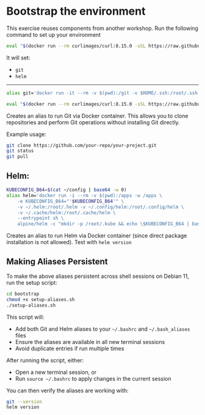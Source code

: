 # Bootstrap the environment

This exercise reuses components from another workshop. Run the following command to set up your environment

```bash
eval "$(docker run --rm curlimages/curl:8.15.0 -sSL https://raw.githubusercontent.com/clementduveau/channel-kickstarter/main/bootstrap/bootstrap.sh)"
```

It will set:
- `git`
- `helm`

---

```bash
alias git='docker run -it --rm -v $(pwd):/git -v $HOME/.ssh:/root/.ssh alpine/git'
```

```bash
eval "$(docker run --rm curlimages/curl:8.15.0 -sSL https://raw.githubusercontent.com/clementduveau/channel-kickstarter/main/bootstrap/bootstrap.sh)"
```

Creates an alias to run Git via Docker container. This allows you to clone repositories and perform Git operations without installing Git directly. 

Example usage:
```bash
git clone https://github.com/your-repo/your-project.git
git status
git pull
```

## Helm:

```bash
KUBECONFIG_B64=$(cat ~/config | base64 -w 0)
alias helm='docker run -i --rm -v $(pwd):/apps -w /apps \
    -e KUBECONFIG_B64="'$KUBECONFIG_B64'" \
    -v ~/.helm:/root/.helm -v ~/.config/helm:/root/.config/helm \
    -v ~/.cache/helm:/root/.cache/helm \
    --entrypoint sh \
    alpine/helm -c "mkdir -p /root/.kube && echo \$KUBECONFIG_B64 | base64 -d > /root/.kube/config && helm \$*" --'
```

Creates an alias to run Helm via Docker container (since direct package installation is not allowed). Test with `helm version`

## Making Aliases Persistent

To make the above aliases persistent across shell sessions on Debian 11, run the setup script:

```bash
cd bootstrap
chmod +x setup-aliases.sh
./setup-aliases.sh
```

This script will:
- Add both Git and Helm aliases to your `~/.bashrc` and `~/.bash_aliases` files
- Ensure the aliases are available in all new terminal sessions
- Avoid duplicate entries if run multiple times

After running the script, either:
- Open a new terminal session, or
- Run `source ~/.bashrc` to apply changes in the current session

You can then verify the aliases are working with:
```bash
git --version
helm version
```
